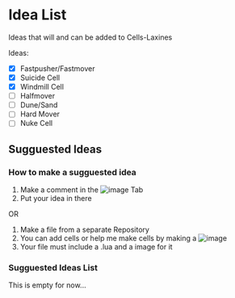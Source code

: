 # Idea List
Ideas that will and can be added to Cells-Laxines

Ideas:
- [x] Fastpusher/Fastmover
- [x] Suicide Cell
- [x] Windmill Cell
- [ ] Halfmover
- [ ] Dune/Sand
- [ ] Hard Mover
- [ ] Nuke Cell

## Sugguested Ideas
### How to make a sugguested idea
1. Make a comment in the ![image](https://github.com/user-attachments/assets/14ffe1e6-61d9-4dc0-8347-ed08db4fe43b) Tab
2. Put your idea in there <br>

OR

1. Make a file from a separate Repository
2. You can add cells or help me make cells by making a ![image](https://github.com/user-attachments/assets/cb517196-0024-4ce7-b866-fbf2c25ba63a)
3. Your file must include a .lua and a image for it

### Sugguested Ideas List
This is empty for now...
